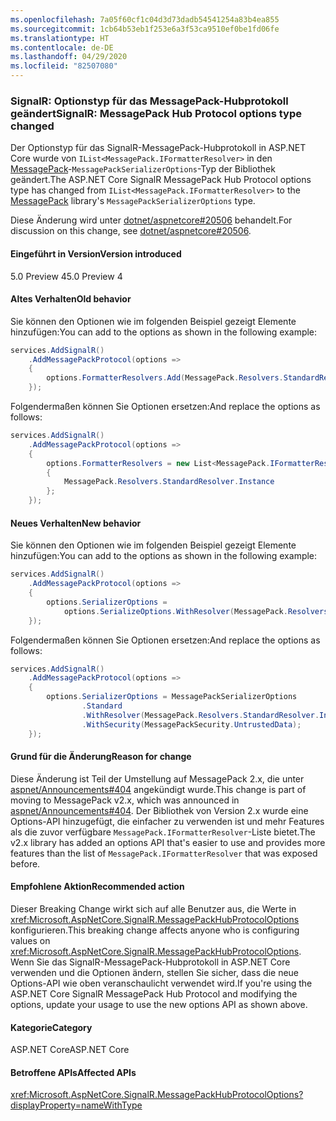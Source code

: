 ```yaml
---
ms.openlocfilehash: 7a05f60cf1c04d3d73dadb54541254a83b4ea855
ms.sourcegitcommit: 1cb64b53eb1f253e6a3f53ca9510ef0be1fd06fe
ms.translationtype: HT
ms.contentlocale: de-DE
ms.lasthandoff: 04/29/2020
ms.locfileid: "82507080"
---
```

### <a name="signalr-messagepack-hub-protocol-options-type-changed"></a><span data-ttu-id="6d25f-101">SignalR: Optionstyp für das MessagePack-Hubprotokoll geändert</span><span class="sxs-lookup"><span data-stu-id="6d25f-101">SignalR: MessagePack Hub Protocol options type changed</span></span>

<span data-ttu-id="6d25f-102">Der Optionstyp für das SignalR-MessagePack-Hubprotokoll in ASP.NET Core wurde von `IList<MessagePack.IFormatterResolver>` in den [MessagePack](https://www.nuget.org/packages/MessagePack)-`MessagePackSerializerOptions`-Typ der Bibliothek geändert.</span><span class="sxs-lookup"><span data-stu-id="6d25f-102">The ASP.NET Core SignalR MessagePack Hub Protocol options type has changed from `IList<MessagePack.IFormatterResolver>` to the [MessagePack](https://www.nuget.org/packages/MessagePack) library's `MessagePackSerializerOptions` type.</span></span>

<span data-ttu-id="6d25f-103">Diese Änderung wird unter [dotnet/aspnetcore#20506](https://github.com/dotnet/aspnetcore/issues/20506) behandelt.</span><span class="sxs-lookup"><span data-stu-id="6d25f-103">For discussion on this change, see [dotnet/aspnetcore#20506](https://github.com/dotnet/aspnetcore/issues/20506).</span></span>

#### <a name="version-introduced"></a><span data-ttu-id="6d25f-104">Eingeführt in Version</span><span class="sxs-lookup"><span data-stu-id="6d25f-104">Version introduced</span></span>

<span data-ttu-id="6d25f-105">5.0 Preview 4</span><span class="sxs-lookup"><span data-stu-id="6d25f-105">5.0 Preview 4</span></span>

#### <a name="old-behavior"></a><span data-ttu-id="6d25f-106">Altes Verhalten</span><span class="sxs-lookup"><span data-stu-id="6d25f-106">Old behavior</span></span>

<span data-ttu-id="6d25f-107">Sie können den Optionen wie im folgenden Beispiel gezeigt Elemente hinzufügen:</span><span class="sxs-lookup"><span data-stu-id="6d25f-107">You can add to the options as shown in the following example:</span></span>

```csharp
services.AddSignalR()
    .AddMessagePackProtocol(options =>
    {
        options.FormatterResolvers.Add(MessagePack.Resolvers.StandardResolver.Instance);
    });
```

<span data-ttu-id="6d25f-108">Folgendermaßen können Sie Optionen ersetzen:</span><span class="sxs-lookup"><span data-stu-id="6d25f-108">And replace the options as follows:</span></span>

```csharp
services.AddSignalR()
    .AddMessagePackProtocol(options =>
    {
        options.FormatterResolvers = new List<MessagePack.IFormatterResolver>()
        {
            MessagePack.Resolvers.StandardResolver.Instance
        };
    });
```

#### <a name="new-behavior"></a><span data-ttu-id="6d25f-109">Neues Verhalten</span><span class="sxs-lookup"><span data-stu-id="6d25f-109">New behavior</span></span>

<span data-ttu-id="6d25f-110">Sie können den Optionen wie im folgenden Beispiel gezeigt Elemente hinzufügen:</span><span class="sxs-lookup"><span data-stu-id="6d25f-110">You can add to the options as shown in the following example:</span></span>

```csharp
services.AddSignalR()
    .AddMessagePackProtocol(options =>
    {
        options.SerializerOptions =
            options.SerializeOptions.WithResolver(MessagePack.Resolvers.StandardResolver.Instance);
    });
```

<span data-ttu-id="6d25f-111">Folgendermaßen können Sie Optionen ersetzen:</span><span class="sxs-lookup"><span data-stu-id="6d25f-111">And replace the options as follows:</span></span>

```csharp
services.AddSignalR()
    .AddMessagePackProtocol(options =>
    {
        options.SerializerOptions = MessagePackSerializerOptions
                .Standard
                .WithResolver(MessagePack.Resolvers.StandardResolver.Instance)
                .WithSecurity(MessagePackSecurity.UntrustedData);
    });
```

#### <a name="reason-for-change"></a><span data-ttu-id="6d25f-112">Grund für die Änderung</span><span class="sxs-lookup"><span data-stu-id="6d25f-112">Reason for change</span></span>

<span data-ttu-id="6d25f-113">Diese Änderung ist Teil der Umstellung auf MessagePack 2.x, die unter [aspnet/Announcements#404](https://github.com/aspnet/Announcements/issues/404) angekündigt wurde.</span><span class="sxs-lookup"><span data-stu-id="6d25f-113">This change is part of moving to MessagePack v2.x, which was announced in [aspnet/Announcements#404](https://github.com/aspnet/Announcements/issues/404).</span></span> <span data-ttu-id="6d25f-114">Der Bibliothek von Version 2.x wurde eine Options-API hinzugefügt, die einfacher zu verwenden ist und mehr Features als die zuvor verfügbare `MessagePack.IFormatterResolver`-Liste bietet.</span><span class="sxs-lookup"><span data-stu-id="6d25f-114">The v2.x library has added an options API that's easier to use and provides more features than the list of `MessagePack.IFormatterResolver` that was exposed before.</span></span>

#### <a name="recommended-action"></a><span data-ttu-id="6d25f-115">Empfohlene Aktion</span><span class="sxs-lookup"><span data-stu-id="6d25f-115">Recommended action</span></span>

<span data-ttu-id="6d25f-116">Dieser Breaking Change wirkt sich auf alle Benutzer aus, die Werte in <xref:Microsoft.AspNetCore.SignalR.MessagePackHubProtocolOptions> konfigurieren.</span><span class="sxs-lookup"><span data-stu-id="6d25f-116">This breaking change affects anyone who is configuring values on <xref:Microsoft.AspNetCore.SignalR.MessagePackHubProtocolOptions>.</span></span> <span data-ttu-id="6d25f-117">Wenn Sie das SignalR-MessagePack-Hubprotokoll in ASP.NET Core verwenden und die Optionen ändern, stellen Sie sicher, dass die neue Options-API wie oben veranschaulicht verwendet wird.</span><span class="sxs-lookup"><span data-stu-id="6d25f-117">If you're using the ASP.NET Core SignalR MessagePack Hub Protocol and modifying the options, update your usage to use the new options API as shown above.</span></span>

#### <a name="category"></a><span data-ttu-id="6d25f-118">Kategorie</span><span class="sxs-lookup"><span data-stu-id="6d25f-118">Category</span></span>

<span data-ttu-id="6d25f-119">ASP.NET Core</span><span class="sxs-lookup"><span data-stu-id="6d25f-119">ASP.NET Core</span></span>

#### <a name="affected-apis"></a><span data-ttu-id="6d25f-120">Betroffene APIs</span><span class="sxs-lookup"><span data-stu-id="6d25f-120">Affected APIs</span></span>

<xref:Microsoft.AspNetCore.SignalR.MessagePackHubProtocolOptions?displayProperty=nameWithType>

<!--

#### Affected APIs

`T:Microsoft.AspNetCore.SignalR.MessagePackHubProtocolOptions`

-->

